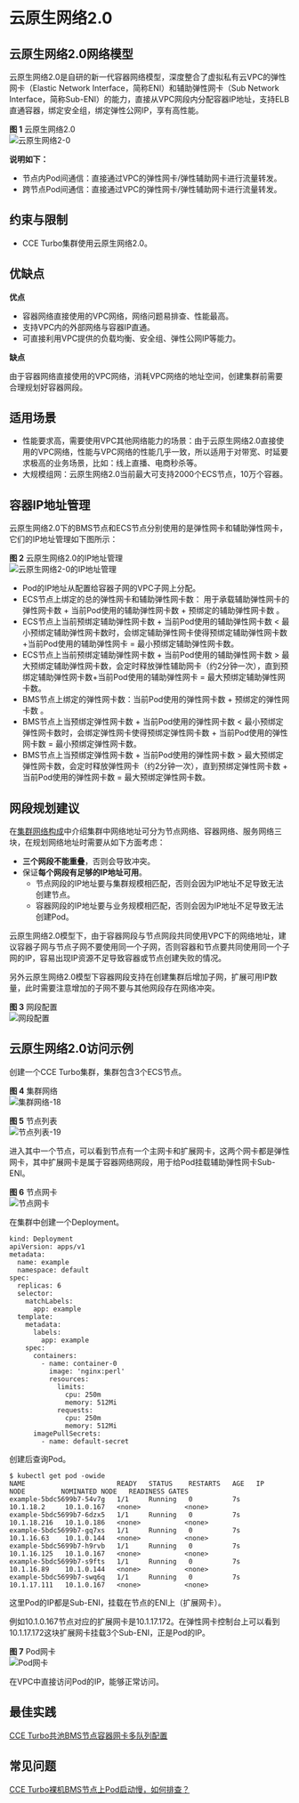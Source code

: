# 云原生网络2.0<a name="cce_01_0284"></a>

## 云原生网络2.0网络模型<a name="section18112145311217"></a>

云原生网络2.0是自研的新一代容器网络模型，深度整合了虚拟私有云VPC的弹性网卡（Elastic Network Interface，简称ENI）和辅助弹性网卡（Sub Network Interface，简称Sub-ENI）的能力，直接从VPC网段内分配容器IP地址，支持ELB直通容器，绑定安全组，绑定弹性公网IP，享有高性能。

**图 1**  云原生网络2.0<a name="zh-cn_topic_0146398798_fig117435555917"></a>  
![](figures/云原生网络2-0.png "云原生网络2-0")

**说明如下：**

-   节点内Pod间通信：直接通过VPC的弹性网卡/弹性辅助网卡进行流量转发。
-   跨节点Pod间通信：直接通过VPC的弹性网卡/弹性辅助网卡进行流量转发。

## 约束与限制<a name="section2548184716433"></a>

-   CCE Turbo集群使用云原生网络2.0。

## 优缺点<a name="section884011382223"></a>

**优点**

-   容器网络直接使用的VPC网络，网络问题易排查、性能最高。
-   支持VPC内的外部网络与容器IP直通。
-   可直接利用VPC提供的负载均衡、安全组、弹性公网IP等能力。

**缺点**

由于容器网络直接使用的VPC网络，消耗VPC网络的地址空间，创建集群前需要合理规划好容器网段。

## 适用场景<a name="section3723244144011"></a>

-   性能要求高，需要使用VPC其他网络能力的场景：由于云原生网络2.0直接使用的VPC网络，性能与VPC网络的性能几乎一致，所以适用于对带宽、时延要求极高的业务场景，比如：线上直播、电商秒杀等。
-   大规模组网：云原生网络2.0当前最大可支持2000个ECS节点，10万个容器。

## 容器IP地址管理<a name="section45181754101115"></a>

云原生网络2.0下的BMS节点和ECS节点分别使用的是弹性网卡和辅助弹性网卡，它们的IP地址管理如下图所示：

**图 2**  云原生网络2.0的IP地址管理<a name="fig187842468716"></a>  
![](figures/云原生网络2-0的IP地址管理.png "云原生网络2-0的IP地址管理")

-   Pod的IP地址从配置给容器子网的VPC子网上分配。
-   ECS节点上绑定的总的弹性网卡和辅助弹性网卡数： 用于承载辅助弹性网卡的弹性网卡数 + 当前Pod使用的辅助弹性网卡数 + 预绑定的辅助弹性网卡数 。
-   ECS节点上当前预绑定辅助弹性网卡数 + 当前Pod使用的辅助弹性网卡数 < 最小预绑定辅助弹性网卡数时，会绑定辅助弹性网卡使得预绑定辅助弹性网卡数+当前Pod使用的辅助弹性网卡 = 最小预绑定辅助弹性网卡数。
-   ECS节点上当前预绑定辅助弹性网卡数 + 当前Pod使用的辅助弹性网卡数 \> 最大预绑定辅助弹性网卡数，会定时释放弹性辅助网卡（约2分钟一次），直到预绑定辅助弹性网卡数+当前Pod使用的辅助弹性网卡 = 最大预绑定辅助弹性网卡数。
-   BMS节点上绑定的弹性网卡数：当前Pod使用的弹性网卡数 +  预绑定的弹性网卡数 。
-   BMS节点上当预绑定弹性网卡数 + 当前Pod使用的弹性网卡数 < 最小预绑定弹性网卡数时，会绑定弹性网卡使得预绑定弹性网卡数 + 当前Pod使用的弹性网卡数 = 最小预绑定弹性网卡数。
-   BMS节点上当预绑定弹性网卡数 + 当前Pod使用的弹性网卡数 \> 最大预绑定弹性网卡数，会定时释放弹性网卡（约2分钟一次），直到预绑定弹性网卡数 + 当前Pod使用的弹性网卡数 = 最大预绑定弹性网卡数。

## 网段规划建议<a name="section08181419115517"></a>

在[集群网络构成](网络概述.md#section1131733719195)中介绍集群中网络地址可分为节点网络、容器网络、服务网络三块，在规划网络地址时需要从如下方面考虑：

-   **三个网段不能重叠**，否则会导致冲突。
-   保证**每个网段有足够的IP地址可用**。
    -   节点网段的IP地址要与集群规模相匹配，否则会因为IP地址不足导致无法创建节点。
    -   容器网段的IP地址要与业务规模相匹配，否则会因为IP地址不足导致无法创建Pod。


云原生网络2.0模型下，由于容器网段与节点网段共同使用VPC下的网络地址，建议容器子网与节点子网不要使用同一个子网，否则容器和节点要共同使用同一个子网的IP，容易出现IP资源不足导致容器或节点创建失败的情况。

另外云原生网络2.0模型下容器网段支持在创建集群后增加子网，扩展可用IP数量，此时需要注意增加的子网不要与其他网段存在网络冲突。

**图 3**  网段配置<a name="fig16639123813259"></a>  
![](figures/网段配置.png "网段配置")

## 云原生网络2.0访问示例<a name="section161713314914"></a>

创建一个CCE Turbo集群，集群包含3个ECS节点。

**图 4**  集群网络<a name="fig34706594193"></a>  
![](figures/集群网络-18.png "集群网络-18")

**图 5**  节点列表<a name="fig12441149202012"></a>  
![](figures/节点列表-19.png "节点列表-19")

进入其中一个节点，可以看到节点有一个主网卡和扩展网卡，这两个网卡都是弹性网卡，其中扩展网卡是属于容器网络网段，用于给Pod挂载辅助弹性网卡Sub-ENI。

**图 6**  节点网卡<a name="fig9242131819209"></a>  
![](figures/节点网卡.png "节点网卡")

在集群中创建一个Deployment。

```
kind: Deployment
apiVersion: apps/v1
metadata:
  name: example
  namespace: default
spec:
  replicas: 6
  selector:
    matchLabels:
      app: example
  template:
    metadata:
      labels:
        app: example
    spec:
      containers:
        - name: container-0
          image: 'nginx:perl'
          resources:
            limits:
              cpu: 250m
              memory: 512Mi
            requests:
              cpu: 250m
              memory: 512Mi
      imagePullSecrets:
        - name: default-secret
```

创建后查询Pod。

```
$ kubectl get pod -owide
NAME                       READY   STATUS    RESTARTS   AGE   IP            NODE         NOMINATED NODE   READINESS GATES
example-5bdc5699b7-54v7g   1/1     Running   0          7s    10.1.18.2     10.1.0.167   <none>           <none>
example-5bdc5699b7-6dzx5   1/1     Running   0          7s    10.1.18.216   10.1.0.186   <none>           <none>
example-5bdc5699b7-gq7xs   1/1     Running   0          7s    10.1.16.63    10.1.0.144   <none>           <none>
example-5bdc5699b7-h9rvb   1/1     Running   0          7s    10.1.16.125   10.1.0.167   <none>           <none>
example-5bdc5699b7-s9fts   1/1     Running   0          7s    10.1.16.89    10.1.0.144   <none>           <none>
example-5bdc5699b7-swq6q   1/1     Running   0          7s    10.1.17.111   10.1.0.167   <none>           <none>
```

这里Pod的IP都是Sub-ENI，挂载在节点的ENI上（扩展网卡）。

例如10.1.0.167节点对应的扩展网卡是10.1.17.172。在弹性网卡控制台上可以看到10.1.17.172这块扩展网卡挂载3个Sub-ENI，正是Pod的IP。

**图 7**  Pod网卡<a name="fig03652819204"></a>  
![](figures/Pod网卡.png "Pod网卡")

在VPC中直接访问Pod的IP，能够正常访问。

## 最佳实践<a name="section18716143811272"></a>

[CCE Turbo共池BMS节点容器网卡多队列配置](https://support.huaweicloud.com/bestpractice-cce/cce_bestpractice_0017.html)

## 常见问题<a name="section152643614445"></a>

[CCE Turbo裸机BMS节点上Pod启动慢，如何排查？](https://support.huaweicloud.com/cce_faq/cce_faq_00310.html)

